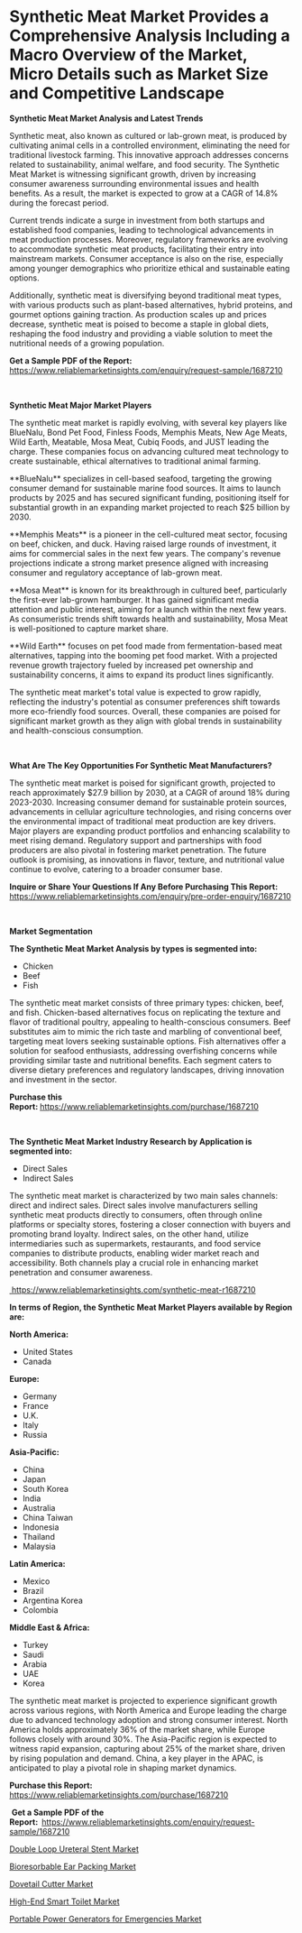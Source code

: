 <p><h1>Synthetic Meat Market Provides a Comprehensive Analysis Including a Macro Overview of the Market, Micro Details such as Market Size and Competitive Landscape</h1></p><p><strong>Synthetic Meat Market Analysis and Latest Trends</strong></p>
<p><p>Synthetic meat, also known as cultured or lab-grown meat, is produced by cultivating animal cells in a controlled environment, eliminating the need for traditional livestock farming. This innovative approach addresses concerns related to sustainability, animal welfare, and food security. The Synthetic Meat Market is witnessing significant growth, driven by increasing consumer awareness surrounding environmental issues and health benefits. As a result, the market is expected to grow at a CAGR of 14.8% during the forecast period.</p><p>Current trends indicate a surge in investment from both startups and established food companies, leading to technological advancements in meat production processes. Moreover, regulatory frameworks are evolving to accommodate synthetic meat products, facilitating their entry into mainstream markets. Consumer acceptance is also on the rise, especially among younger demographics who prioritize ethical and sustainable eating options.</p><p>Additionally, synthetic meat is diversifying beyond traditional meat types, with various products such as plant-based alternatives, hybrid proteins, and gourmet options gaining traction. As production scales up and prices decrease, synthetic meat is poised to become a staple in global diets, reshaping the food industry and providing a viable solution to meet the nutritional needs of a growing population.</p></p>
<p><strong>Get a Sample PDF of the Report:&nbsp;</strong> <a href="https://www.reliablemarketinsights.com/enquiry/request-sample/1687210?utm_campaign=1405&utm_medium=2&utm_source=Github&utm_content=ia&utm_term=16102024&utm_id=synthetic-meat">https://www.reliablemarketinsights.com/enquiry/request-sample/1687210</a></p>
<p>&nbsp;</p>
<p><strong>Synthetic Meat Major Market Players</strong></p>
<p><p>The synthetic meat market is rapidly evolving, with several key players like BlueNalu, Bond Pet Food, Finless Foods, Memphis Meats, New Age Meats, Wild Earth, Meatable, Mosa Meat, Cubiq Foods, and JUST leading the charge. These companies focus on advancing cultured meat technology to create sustainable, ethical alternatives to traditional animal farming.</p><p>**BlueNalu** specializes in cell-based seafood, targeting the growing consumer demand for sustainable marine food sources. It aims to launch products by 2025 and has secured significant funding, positioning itself for substantial growth in an expanding market projected to reach $25 billion by 2030.</p><p>**Memphis Meats** is a pioneer in the cell-cultured meat sector, focusing on beef, chicken, and duck. Having raised large rounds of investment, it aims for commercial sales in the next few years. The company's revenue projections indicate a strong market presence aligned with increasing consumer and regulatory acceptance of lab-grown meat.</p><p>**Mosa Meat** is known for its breakthrough in cultured beef, particularly the first-ever lab-grown hamburger. It has gained significant media attention and public interest, aiming for a launch within the next few years. As consumeristic trends shift towards health and sustainability, Mosa Meat is well-positioned to capture market share.</p><p>**Wild Earth** focuses on pet food made from fermentation-based meat alternatives, tapping into the booming pet food market. With a projected revenue growth trajectory fueled by increased pet ownership and sustainability concerns, it aims to expand its product lines significantly.</p><p>The synthetic meat market's total value is expected to grow rapidly, reflecting the industry's potential as consumer preferences shift towards more eco-friendly food sources. Overall, these companies are poised for significant market growth as they align with global trends in sustainability and health-conscious consumption.</p></p>
<p>&nbsp;</p>
<p><strong>What Are The Key Opportunities For Synthetic Meat Manufacturers?</strong></p>
<p><p>The synthetic meat market is poised for significant growth, projected to reach approximately $27.9 billion by 2030, at a CAGR of around 18% during 2023-2030. Increasing consumer demand for sustainable protein sources, advancements in cellular agriculture technologies, and rising concerns over the environmental impact of traditional meat production are key drivers. Major players are expanding product portfolios and enhancing scalability to meet rising demand. Regulatory support and partnerships with food producers are also pivotal in fostering market penetration. The future outlook is promising, as innovations in flavor, texture, and nutritional value continue to evolve, catering to a broader consumer base.</p></p>
<p><strong>Inquire or Share Your Questions If Any Before Purchasing This Report:</strong> <a href="https://www.reliablemarketinsights.com/enquiry/pre-order-enquiry/1687210?utm_campaign=1405&utm_medium=2&utm_source=Github&utm_content=ia&utm_term=16102024&utm_id=synthetic-meat">https://www.reliablemarketinsights.com/enquiry/pre-order-enquiry/1687210</a></p>
<p>&nbsp;</p>
<p><strong>Market Segmentation</strong></p>
<p><strong>The Synthetic Meat Market Analysis by types is segmented into:</strong></p>
<p><ul><li>Chicken</li><li>Beef</li><li>Fish</li></ul></p>
<p><p>The synthetic meat market consists of three primary types: chicken, beef, and fish. Chicken-based alternatives focus on replicating the texture and flavor of traditional poultry, appealing to health-conscious consumers. Beef substitutes aim to mimic the rich taste and marbling of conventional beef, targeting meat lovers seeking sustainable options. Fish alternatives offer a solution for seafood enthusiasts, addressing overfishing concerns while providing similar taste and nutritional benefits. Each segment caters to diverse dietary preferences and regulatory landscapes, driving innovation and investment in the sector.</p></p>
<p><strong>Purchase this Report:&nbsp;</strong><a href="https://www.reliablemarketinsights.com/purchase/1687210?utm_campaign=1405&utm_medium=2&utm_source=Github&utm_content=ia&utm_term=16102024&utm_id=synthetic-meat">https://www.reliablemarketinsights.com/purchase/1687210</a></p>
<p>&nbsp;</p>
<p><strong>The Synthetic Meat Market Industry Research by Application is segmented into:</strong></p>
<p><ul><li>Direct Sales</li><li>Indirect Sales</li></ul></p>
<p><p>The synthetic meat market is characterized by two main sales channels: direct and indirect sales. Direct sales involve manufacturers selling synthetic meat products directly to consumers, often through online platforms or specialty stores, fostering a closer connection with buyers and promoting brand loyalty. Indirect sales, on the other hand, utilize intermediaries such as supermarkets, restaurants, and food service companies to distribute products, enabling wider market reach and accessibility. Both channels play a crucial role in enhancing market penetration and consumer awareness.</p></p>
<p><a href="https://www.reliablemarketinsights.com/synthetic-meat-r1687210?utm_campaign=1405&utm_medium=2&utm_source=Github&utm_content=ia&utm_term=16102024&utm_id=synthetic-meat">&nbsp;https://www.reliablemarketinsights.com/synthetic-meat-r1687210</a></p>
<p><strong>In terms of Region, the Synthetic Meat Market Players available by Region are:</strong></p>
<p>
    <p> <strong> North America: </strong>
        <ul>
            <li>United States</li>
            <li>Canada</li>
        </ul>
        </p> 
    <p> <strong> Europe: </strong>
        <ul>
            <li>Germany</li>
            <li>France</li>
            <li>U.K.</li>
            <li>Italy</li>
            <li>Russia</li>
        </ul>
        </p> 
    <p> <strong> Asia-Pacific: </strong>
        <ul>
            <li>China</li>
            <li>Japan</li>
            <li>South Korea</li>
            <li>India</li>
            <li>Australia</li>
            <li>China Taiwan</li>
            <li>Indonesia</li>
            <li>Thailand</li>
            <li>Malaysia</li>
        </ul>
        </p> 
    <p> <strong> Latin America: </strong>
        <ul>
            <li>Mexico</li>
            <li>Brazil</li>
            <li>Argentina Korea</li>
            <li>Colombia</li>
        </ul>
        </p> 
    <p> <strong> Middle East & Africa: </strong>
        <ul>
            <li>Turkey</li>
            <li>Saudi</li>
            <li>Arabia</li>
            <li>UAE</li>
            <li>Korea</li>
        </ul>
    </p>
    </p>
<p><p>The synthetic meat market is projected to experience significant growth across various regions, with North America and Europe leading the charge due to advanced technology adoption and strong consumer interest. North America holds approximately 36% of the market share, while Europe follows closely with around 30%. The Asia-Pacific region is expected to witness rapid expansion, capturing about 25% of the market share, driven by rising population and demand. China, a key player in the APAC, is anticipated to play a pivotal role in shaping market dynamics.</p></p>
<p><strong>Purchase this Report: </strong><a href="https://www.reliablemarketinsights.com/purchase/1687210?utm_campaign=1405&utm_medium=2&utm_source=Github&utm_content=ia&utm_term=16102024&utm_id=synthetic-meat">https://www.reliablemarketinsights.com/purchase/1687210</a></p>
<p>&nbsp;<strong>Get a Sample PDF of the Report:&nbsp;&nbsp;</strong><a href="https://www.reliablemarketinsights.com/enquiry/request-sample/1687210?utm_campaign=1405&utm_medium=2&utm_source=Github&utm_content=ia&utm_term=16102024&utm_id=synthetic-meat">https://www.reliablemarketinsights.com/enquiry/request-sample/1687210</a></p>
<p><strong></strong></p>
<p><p><a href="https://www.linkedin.com/pulse/double-loop-ureteral-stent-market-global-trends-forecast-2dimf?trk=public_post_embed_feed-article-content&utm_campaign=1405&utm_medium=2&utm_source=Github&utm_content=ia&utm_term=16102024&utm_id=synthetic-meat">Double Loop Ureteral Stent Market</a></p><p><a href="https://www.linkedin.com/pulse/bioresorbable-ear-packing-market-evolution-regional-adaptations-vrt7f?trk=public_post_embed_feed-article-content&utm_campaign=1405&utm_medium=2&utm_source=Github&utm_content=ia&utm_term=16102024&utm_id=synthetic-meat">Bioresorbable Ear Packing Market</a></p><p><a href="https://issuu.com/reportprime-2/docs/dovetail-cutter-market-size-2030.pp_1e98ff3f44fa16?utm_campaign=1405&utm_medium=2&utm_source=Github&utm_content=ia&utm_term=16102024&utm_id=synthetic-meat">Dovetail Cutter Market</a></p><p><a href="https://www.linkedin.com/pulse/high-end-smart-toilet-market-innovations-trends-comprehensive-lvf2e?trk=public_post_embed_feed-article-content&utm_campaign=1405&utm_medium=2&utm_source=Github&utm_content=ia&utm_term=16102024&utm_id=synthetic-meat">High-End Smart Toilet Market</a></p><p><a href="https://www.linkedin.com/pulse/portable-power-generators-emergencies-market-industry-zgihe?trk=public_post_embed_feed-article-content&utm_campaign=1405&utm_medium=2&utm_source=Github&utm_content=ia&utm_term=16102024&utm_id=synthetic-meat">Portable Power Generators for Emergencies Market</a></p></p>